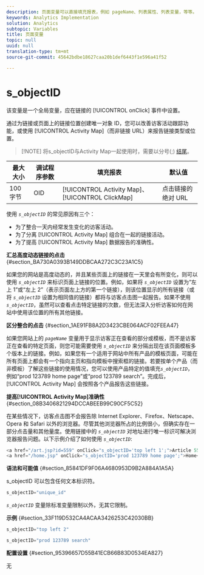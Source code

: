 ```yaml
---
description: 页面变量可以直接填充报表，例如 pageName、列表属性、列表变量，等等。
keywords: Analytics Implementation
solution: Analytics
subtopic: Variables
title: 页面变量
topic: null
uuid: null
translation-type: tm+mt
source-git-commit: 45642bdbe18627caa20b1def6443f1e596a41f52

---
```



# s_objectID

该变量是一个全局变量，应在链接的 [!UICONTROL onClick] 事件中设置。

<!-- 

s_objectID.xml

 -->

通过为链接或页面上的链接位置创建唯一对象 ID，您可以改善访客活动跟踪功能，或使用 [!UICONTROL Activity Map]（而非链接 URL）来报告链接类型或位置。

> [!NOTE] 将s_objectID与Activity Map一起使用时，需要以分号(;) [结尾](https://marketing.adobe.com/resources/help/en_US/analytics/activitymap/activitymap-link-tracking-use-case.html)。

| 最大大小 | 调试程序参数 | 填充报表 | 默认值 |
|---|---|---|---|
| 100 字节 | OID | [!UICONTROL Activity Map]、[!UICONTROL ClickMap] | 点击链接的绝对 URL |

使用 *`s_objectID`* 的常见原因有三个：

* 为了整合一天内经常发生变化的访客活动。
* 为了分离 [!UICONTROL Activity Map] 组合在一起的链接活动。
* 为了提高 [!UICONTROL Activity Map] 数据报告的准确性。

**汇总高度动态链接的点击** {#section_BA730A0393B149DDBCAA272C3C23A1C5}

如果您的网站是高度动态的，并且某些页面上的链接在一天里会有所变化，则可以使用 *`s_objectID`* 来标识页面上链接的位置。例如，如果将 *`s_objectID`* 设置为“左上 1”或“左上 2”（表示页面左上方的第一个链接），则该位置显示的所有链接（或将 *`s_objectID`* 设置为相同值的链接）都将与访客点击图一起报告。如果不使用 *`s_objectID`*，虽然可以查看点击特定链接的次数，但无法深入分析访客如何在网站中使用该位置的所有其他链接。

**区分整合的点击** {#section_1AE91FB8A2D3423CBE064ACF02FEEA47}

如果您网站上的 *`pageName`* 变量用于显示访客正在查看的部分或模板，而不是访客正在查看的特定页面，则您可能需要使用 *`s_objectID`* 来分隔出现在该页面模板多个版本上的链接。例如，如果您有一个适用于网站中所有产品的模板页面，可能在所有页面上都会有一个指向主页和指向模板中搜索框的链接。若要按单个产品（而非模板）了解这些链接的使用情况，您可以使用产品特定的值填充&#x200B;*`s_objectID`*，例如“prod 123789 home page”或“prod 123789 search”。完成后，[!UICONTROL Activity Map] 会按照各个产品报告这些链接。

**提高[!UICONTROL Activity Map]准确性** {#section_08B3406821294DCCABEEB99C90CF5C52}

在某些情况下，访客点击图不会报告除 Internet Explorer、Firefox、Netscape、Opera 和 Safari 以外的浏览器。尽管其他浏览器所占的比例很小，但确实存在一部分点击量和其他量度。使用链接中的 *`s_objectID`* 对地址进行唯一标识可解决浏览器报告问题。以下示例介绍了如何使用 *`s_objectID`*:

```js
<a href="/art.jsp?id=559" onClick="s_objectID='top left 1';">Article 559</a> 
<a href="/home.jsp" onClick="s_objectID='prod 123789 home page';">Home</a> 
```

**语法和可能值** {#section_85841DF9F06A4680953D9B2A884A1A5A}

s_objectID 可以包含任何文本标识符。

```js
s_objectID="unique_id" 
```

*`s_objectID`* 变量除标准变量限制以外，无其它限制。

**示例** {#section_33F119D532CA4ACAA3426253C42030BB}

```js
s_objectID="top left 2" 
```

```js
s_objectID="prod 123789 search"
```

**配置设置** {#section_95396657D55B41ECB66B83D0534EA827}

无
